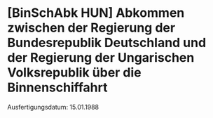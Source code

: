 # [BinSchAbk HUN] Abkommen zwischen der Regierung der Bundesrepublik Deutschland und der Regierung der Ungarischen Volksrepublik über die Binnenschiffahrt

Ausfertigungsdatum: 15.01.1988

 